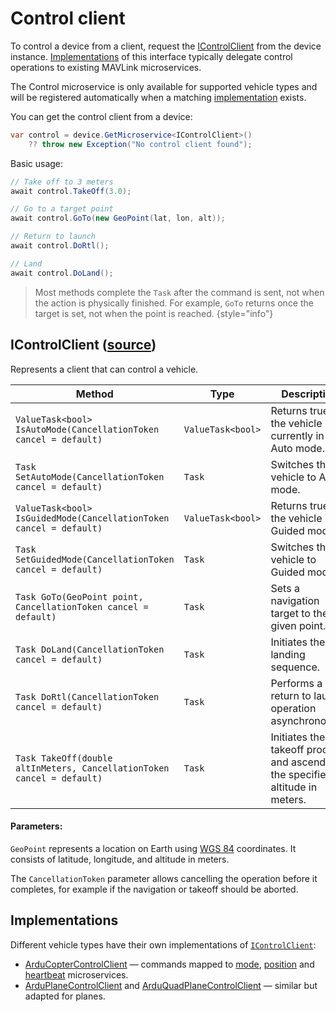 # Control client

To control a device from a client, request the [IControlClient](#icontrolclient-source) from the device instance.
[Implementations](#implementations) of this interface typically delegate control operations to existing MAVLink microservices.

The Control microservice is only available for supported vehicle types and will be registered automatically when a 
matching [implementation](#implementations) exists.

You can get the control client from a device:

```C#
var control = device.GetMicroservice<IControlClient>()
    ?? throw new Exception("No control client found");
```

Basic usage:

```C#
// Take off to 3 meters
await control.TakeOff(3.0);

// Go to a target point
await control.GoTo(new GeoPoint(lat, lon, alt));

// Return to launch
await control.DoRtl();

// Land
await control.DoLand();
```

>Most methods complete the `Task` after the command is sent, not when the action is physically finished.
For example, `GoTo` returns once the target is set, not when the point is reached.
{style="info"}

## IControlClient ([source](https://github.com/asv-soft/asv-mavlink/tree/main/src/Asv.Mavlink/Microservices/Control/Client/IControlClient.cs#L7C1-L7C7))

Represents a client that can control a vehicle.

| Method                                                                 | Type              | Description                                                                    |
|------------------------------------------------------------------------|-------------------|--------------------------------------------------------------------------------|
| `ValueTask<bool> IsAutoMode(CancellationToken cancel = default)`       | `ValueTask<bool>` | Returns true if the vehicle is currently in Auto mode.                         |
| `Task SetAutoMode(CancellationToken cancel = default)`                 | `Task`            | Switches the vehicle to Auto mode.                                             |
| `ValueTask<bool> IsGuidedMode(CancellationToken cancel = default)`     | `ValueTask<bool>` | Returns true if the vehicle is in Guided mode.                                 |
| `Task SetGuidedMode(CancellationToken cancel = default)`               | `Task`            | Switches the vehicle to Guided mode.                                           |
| `Task GoTo(GeoPoint point, CancellationToken cancel = default)`        | `Task`            | Sets a navigation target to the given point.                                   |
| `Task DoLand(CancellationToken cancel = default)`                      | `Task`            | Initiates the landing sequence.                                                |
| `Task DoRtl(CancellationToken cancel = default)`                       | `Task`            | Performs a return to launch operation asynchronously.                          |
| `Task TakeOff(double altInMeters, CancellationToken cancel = default)` | `Task`            | Initiates the takeoff process and ascends to the specified altitude in meters. |

#### Parameters:
`GeoPoint` represents a location on Earth using [WGS 84](https://en.wikipedia.org/wiki/World_Geodetic_System#WGS84) coordinates. It consists of latitude, longitude, and altitude in meters. 

The `CancellationToken` parameter allows cancelling the operation before it completes, for example if the navigation or takeoff should be aborted.

## Implementations

Different vehicle types have their own implementations of [`IControlClient`](#icontrolclient-source):

- [ArduCopterControlClient](https://github.com/asv-soft/asv-mavlink/tree/main/src/Asv.Mavlink/Devices/Client/Vehicles/Ardu/Copter/ArduCopterControlClient.cs#L13) — commands mapped to [mode](Mode.md), [position](Position.md) and [heartbeat](Heartbeat.md) microservices.
- [ArduPlaneControlClient](https://github.com/asv-soft/asv-mavlink/tree/main/src/Asv.Mavlink/Devices/Client/Vehicles/Ardu/Plane/Simple/ArduPlaneControlClient.cs#L14) and [ArduQuadPlaneControlClient](https://github.com/asv-soft/asv-mavlink/tree/main/src/Asv.Mavlink/Devices/Client/Vehicles/Ardu/Plane/Quad/ArduQuadPlaneControlClient.cs#L13) — similar but adapted for planes.
